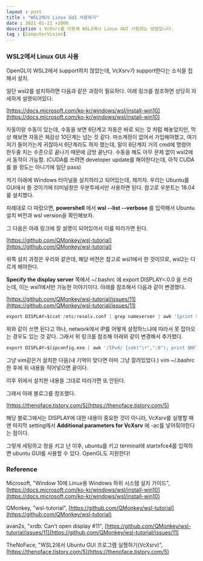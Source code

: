 ```yaml
---
layout : post
title : "WSL2에서 Linux GUI 사용하기"
date : 2021-01-21 +2000
description : VcXsrc를 이용해 WSL2에서 Linux GUI 사용하는 방법입니다.
tag : [ComputerVision]
---
```


### WSL2에서 Linux GUI 사용



OpenGL이 WSL2에서 support하지 않았는데, VcXsrv가 support한다는 소식을 접해서 설치.



일단 wsl2를 설치하려면 다음과 같은 과정이 필요하다. 아래 링크를 참조하면 상당히 자세하게 설명되어있다.

[https://docs.microsoft.com/ko-kr/windows/wsl/install-win10](https://docs.microsoft.com/ko-kr/windows/wsl/install-win10)

 자동이랑 수동이 있는데, 수동을 보면 6단계고 자동은 바로 되는 것 처럼 해놓았지만, 막상 해보면 자동은 체감상 10단계는 넘는 것 같다. 마소계정이 없어서 가입해야했고, 여기저기 들어가는게 귀찮아서 6단계라도 하자 했는데, 말이 6단계지 거의 cmd에 명령어 한두줄 치는 수준으로 끝나기 때문에 금방 끝난다. 수동을 해도 아무 문제 없이 wsl2에서 동작이 가능함. (CUDA를 쓰려면 developer update를 해야한다는데, 아직 CUDA를 쓸 정도는 아니기에 일단 pass)



 저기 아래에 Windows 터미널을 설치하라고 되어있는데, 제끼자. 우리는 Ubuntu를 GUI에서 쓸 것이기에 터미널창은 우분투에서만 사용하면 된다. 참고로 우분트는 18.04를 설치했다. 



 차례대로 다 따랐으면, __powershell__ 에서 __wsl --list --verbose__ 를 입력해서 Ubuntu 설치 버전과 wsl version을 확인해보자.



 그 다음은 아래 링크에 잘 설명이 되어있어서 이를 따라가면 된다.

[https://github.com/QMonkey/wsl-tutorial](https://github.com/QMonkey/wsl-tutorial)

 위쪽 설치 과정은 우리와 같은데, 해당 버전은 참고로 wsl1에서 한 것이므로, wsl2는 다르게 해야한다.

 __Specify the display server__ 쪽에서 ~/.bashrc 에 export DISPLAY=:0.0 을 쓰라는데, 이는 wsl1에서만 가능한 이야기이다. 아래를 참조해서 다음과 같이 변경했다.

[https://github.com/QMonkey/wsl-tutorial/issues/11](https://github.com/QMonkey/wsl-tutorial/issues/11)

```python
export DISPLAY=$(cat /etc/resolv.conf | grep nameserver | awk '{print $2}'):0
```

 위와 같이 쓰면 된다고 하나, network에서 IP를 어떻게 설정하느냐에 따라서 못 잡아오는 경우도 있는 것 같다. 그래서 위 링크를 참조해 아래와 같이 변경해서 추가했다.

```python
export DISPLAY=$(ipconfig.exe | awk '/IPv4/ {sub("\r",":0"); print $NF;exit}')
```

 그냥 vim같은거 설치한 다음(내 기억이 맞다면 아마 그냥 깔려있었다.) vim ~/.bashrc 한 후에 위 내용을 적어넣으면 끝이다.



 이후 위에서 설치한 내용을 그대로 따라가면 또 안된다.

 그래서 아래 블로그를 참조했다.

[https://thenoface.tistory.com/5](https://thenoface.tistory.com/5)

 해당 블로그에서는 DISPLAY에 대한 내용이 중요한 것이 아니라, VcXsrv를 실행할 때 맨 마지막 setting에서 __Additional parameters for VcXsrv__ 에 -ac를 넣어줘야한다는 점이다.



 그렇게 세팅하고 창을 키고 난 이후, ubuntu를 키고 terminal에 startxfce4를 입력하면 ubuntu GUI를 사용할 수 있다. OpenGL도 지원한다!



### Reference

Microsoft, "Window 10에 Linux용 Windows 하위 시스템 설치 가이드", [https://docs.microsoft.com/ko-kr/windows/wsl/install-win10](https://docs.microsoft.com/ko-kr/windows/wsl/install-win10)

QMonkey, "wsl-tutorial", [https://github.com/QMonkey/wsl-tutorial](https://github.com/QMonkey/wsl-tutorial)

avan2s, "xrdb: Can't open display #11", [https://github.com/QMonkey/wsl-tutorial/issues/11](https://github.com/QMonkey/wsl-tutorial/issues/11)

TheNoFace, "WSL2에서 Ubuntu GUI 프로그램 실행하기(VcXsrv)", [https://thenoface.tistory.com/5](https://thenoface.tistory.com/5)

